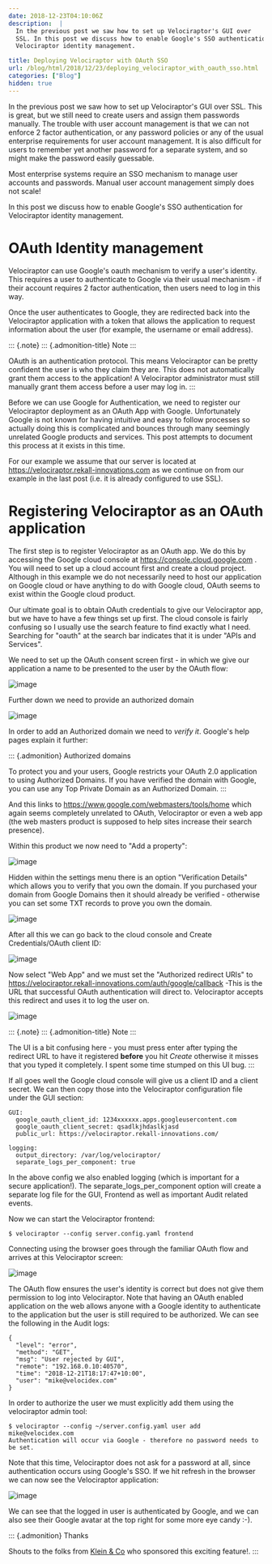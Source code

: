 ```yaml
---
date: 2018-12-23T04:10:06Z
description:  |
  In the previous post we saw how to set up Velociraptor's GUI over
  SSL. In this post we discuss how to enable Google's SSO authentication for
  Velociraptor identity management.

title: Deploying Velociraptor with OAuth SSO
url: /blog/html/2018/12/23/deploying_velociraptor_with_oauth_sso.html
categories: ["Blog"]
hidden: true
---
```



In the previous post we saw how to set up Velociraptor\'s GUI over SSL.
This is great, but we still need to create users and assign them
passwords manually. The trouble with user account management is that we
can not enforce 2 factor authentication, or any password policies or any
of the usual enterprise requirements for user account management. It is
also difficult for users to remember yet another password for a separate
system, and so might make the password easily guessable.

Most enterprise systems require an SSO mechanism to manage user accounts
and passwords. Manual user account management simply does not scale!

In this post we discuss how to enable Google\'s SSO authentication for
Velociraptor identity management.

OAuth Identity management
=========================

Velociraptor can use Google\'s oauth mechanism to verify a user\'s
identity. This requires a user to authenticate to Google via their usual
mechanism - if their account requires 2 factor authentication, then
users need to log in this way.

Once the user authenticates to Google, they are redirected back into the
Velociraptor application with a token that allows the application to
request information about the user (for example, the username or email
address).

::: {.note}
::: {.admonition-title}
Note
:::

OAuth is an authentication protocol. This means Velociraptor can be
pretty confident the user is who they claim they are. This does not
automatically grant them access to the application! A Velociraptor
administrator must still manually grant them access before a user may
log in.
:::

Before we can use Google for Authentication, we need to register our
Velociraptor deployment as an OAuth App with Google. Unfortunately
Google is not known for having intuitive and easy to follow processes so
actually doing this is complicated and bounces through many seemingly
unrelated Google products and services. This post attempts to document
this process at it exists in this time.

For our example we assume that our server is located at
<https://velociraptor.rekall-innovations.com> as we continue on from our
example in the last post (i.e. it is already configured to use SSL).

Registering Velociraptor as an OAuth application
================================================

The first step is to register Velociraptor as an OAuth app. We do this
by accessing the Google cloud console at
<https://console.cloud.google.com> . You will need to set up a cloud
account first and create a cloud project. Although in this example we do
not necessarily need to host our application on Google cloud or have
anything to do with Google cloud, OAuth seems to exist within the Google
cloud product.

Our ultimate goal is to obtain OAuth credentials to give our
Velociraptor app, but we have to have a few things set up first. The
cloud console is fairly confusing so I usually use the search feature to
find exactly what I need. Searching for \"oauth\" at the search bar
indicates that it is under \"APIs and Services\".

We need to set up the OAuth consent screen first - in which we give our
application a name to be presented to the user by the OAuth flow:

![image](1.png)

Further down we need to provide an authorized domain

![image](2.png)

In order to add an Authorized domain we need to *verify it*. Google\'s
help pages explain it further:

::: {.admonition}
Authorized domains

To protect you and your users, Google restricts your OAuth 2.0
application to using Authorized Domains. If you have verified the domain
with Google, you can use any Top Private Domain as an Authorized Domain.
:::

And this links to <https://www.google.com/webmasters/tools/home> which
again seems completely unrelated to OAuth, Velociraptor or even a web
app (the web masters product is supposed to help sites increase their
search presence).

Within this product we now need to \"Add a property\":

![image](3.png)

Hidden within the settings menu there is an option \"Verification
Details\" which allows you to verify that you own the domain. If you
purchased your domain from Google Domains then it should already be
verified - otherwise you can set some TXT records to prove you own the
domain.

![image](4.png)

After all this we can go back to the cloud console and Create
Credentials/OAuth client ID:

![image](5.png)

Now select \"Web App\" and we must set the \"Authorized redirect URIs\"
to <https://velociraptor.rekall-innovations.com/auth/google/callback>
-This is the URL that successful OAuth authentication will direct to.
Velociraptor accepts this redirect and uses it to log the user on.

![image](6.png)

::: {.note}
::: {.admonition-title}
Note
:::

The UI is a bit confusing here - you must press enter after typing the
redirect URL to have it registered **before** you hit *Create* otherwise
it misses that you typed it completely. I spent some time stumped on
this UI bug.
:::

If all goes well the Google cloud console will give us a client ID and a
client secret. We can then copy those into the Velociraptor
configuration file under the GUI section:

``` {.sourceCode .yaml}
GUI:
  google_oauth_client_id: 1234xxxxxx.apps.googleusercontent.com
  google_oauth_client_secret: qsadlkjhdaslkjasd
  public_url: https://velociraptor.rekall-innovations.com/

logging:
  output_directory: /var/log/velociraptor/
  separate_logs_per_component: true
```

In the above config we also enabled logging (which is important for a
secure application!). The separate\_logs\_per\_component option will
create a separate log file for the GUI, Frontend as well as important
Audit related events.

Now we can start the Velociraptor frontend:

``` {.sourceCode .bash}
$ velociraptor --config server.config.yaml frontend
```

Connecting using the browser goes through the familiar OAuth flow and
arrives at this Velociraptor screen:

![image](7.png)

The OAuth flow ensures the user\'s identity is correct but does not give
them permission to log into Velociraptor. Note that having an OAuth
enabled application on the web allows anyone with a Google identity to
authenticate to the application but the user is still required to be
authorized. We can see the following in the Audit logs:

``` {.sourceCode .json}
{
  "level": "error",
  "method": "GET",
  "msg": "User rejected by GUI",
  "remote": "192.168.0.10:40570",
  "time": "2018-12-21T18:17:47+10:00",
  "user": "mike@velocidex.com"
}
```

In order to authorize the user we must explicitly add them using the
velociraptor admin tool:

``` {.sourceCode .bash}
$ velociraptor --config ~/server.config.yaml user add mike@velocidex.com
Authentication will occur via Google - therefore no password needs to be set.
```

Note that this time, Velociraptor does not ask for a password at all,
since authentication occurs using Google\'s SSO. If we hit refresh in
the browser we can now see the Velociraptor application:

![image](8.png)

We can see that the logged in user is authenticated by Google, and we
can also see their Google avatar at the top right for some more eye
candy :-).

::: {.admonition}
Thanks

Shouts to the folks from [Klein & Co](https://www.kleinco.com.au/) who
sponsored this exciting feature!.
:::
